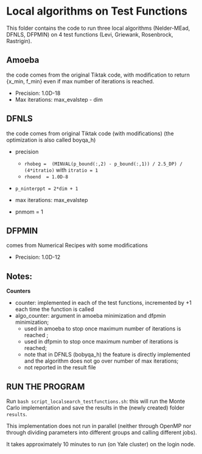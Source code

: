# Local algorithms on Test Functions

This folder contains the code to run three local algorithms (Nelder-MEad, DFNLS, DFPMIN) on 4 test functions (Levi, Griewank, Rosenbrock, Rastrigin).

## Amoeba
the code comes from the original Tiktak code, with modification to return {x_min, f_min} even if max number of iterations is reached. 
* Precision: 1.0D-18
* Max iterations: max_evalstep - dim

## DFNLS
the code comes from original Tiktak code (with modifications) (the optimization is also called boyqa_h)
* precision
    * `rhobeg =  (MINVAL(p_bound(:,2) - p_bound(:,1)) / 2.5_DP) / (4*itratio)` with `itratio = 1`
    * `rhoend  = 1.0D-8`

* `p_ninterppt = 2*dim + 1`
* max iterations: max_evalstep
* pnmom = 1

## DFPMIN
comes from Numerical Recipes with some modifications
* Precision: 1.0D-12

## Notes:
**Counters**
- counter: implemented in each of the test functions, incremented by +1 each time the function is called
- algo_counter: argument in amoeba minimization and dfpmin minimization; 
    * used in amoeba to stop once maximum number of iterations is reached ; 
    * used in dfpmin to stop once maximum number of iterations is reached; 
    * note that in DFNLS (bobyqa_h) the feature is directly implemented and the algorithm does not go over number of max iterations; 
    * not reported in the result file

## RUN THE PROGRAM
Run `bash script_localsearch_testfunctions.sh`: this will run the Monte Carlo implementation and save the results in the (newly created) folder `results`. 

This implementation does not run in parallel (neither through OpenMP nor through dividing parameters into different groups and calling different jobs).

It takes approximately 10 minutes to run (on Yale cluster) on the login node.
